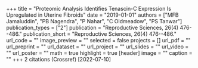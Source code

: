+++
title = "Proteomic Analysis Identifies Tenascin-C Expression Is Upregulated in Uterine Fibroids"
date = "2019-01-01"
authors = ["MFB Jamaluddin", "PB Nagendra", "P Nahar", "C Oldmeadow", "PS Tanwar"]
publication_types = ["2"]
publication = "Reproductive Sciences, 26(4) 476--486."
publication_short = "Reproductive Sciences, 26(4) 476--486."
url_code = ""
image_preview = ""
selected = false
projects = []
url_pdf = ""
url_preprint = ""
url_dataset = ""
url_project = ""
url_slides = ""
url_video = ""
url_poster = ""
math = true
highlight = true
[header]
image = ""
caption = ""
+++
2 citations (Crossref) [2022-07-10]
